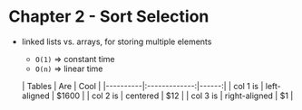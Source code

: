 # Chapter 2 - Sort Selection

- linked lists vs. arrays, for storing multiple elements

  - `O(1)` => constant time
  - `O(n)` => linear time
  
  | Tables   |      Are      |  Cool |
|----------|:-------------:|------:|
| col 1 is |  left-aligned | $1600 |
| col 2 is |    centered   |   $12 |
| col 3 is | right-aligned |    $1 |
